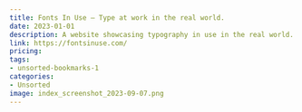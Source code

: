 ```yaml
---
title: Fonts In Use – Type at work in the real world.
date: 2023-01-01
description: A website showcasing typography in use in the real world.
link: https://fontsinuse.com/
pricing: 
tags: 
- unsorted-bookmarks-1 
categories: 
- Unsorted 
image: index_screenshot_2023-09-07.png
---
```

